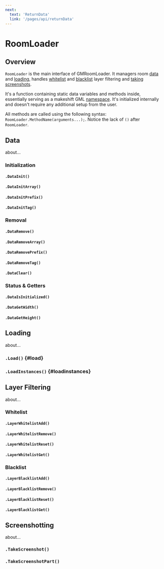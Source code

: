 ```yaml
---
next:
  text: 'ReturnData'
  link: '/pages/api/returnData'
---
```


# RoomLoader

<!-- <h1>
  RoomLoader
  <span style="display:none">RoomLoader</span>
  <a href="https://github.com/glebtsereteli/GMRoomLoader/blob/main/GMRoomLoader/scripts/RoomLoaderMain/RoomLoaderMain.gml" target="_blank">
    <Badge type="info" text="Source Code" />
  </a>
</h1> -->

## Overview

`RoomLoader` is the main interface of GMRoomLoader. It managers room [data](#data) and [loading](#loading), handles [whitelist](#whitelist) and [blacklist](#blacklist) layer filtering and [taking screenshots](#screenshotting).

It's a function containing static data variables and methods inside, essentially serving as a makeshift GML [namespace](https://learn.microsoft.com/en-us/cpp/cpp/namespaces-cpp?view=msvc-170). It's initialized internally and doesn't require any additional setup from the user.

All methods are called using the following syntax: `RoomLoader.MethodName(arguments...);`. Notice the lack of `()` after `RoomLoader`.

## Data

about...

### Initialization

#### `.DataInit()`

#### `.DataInitArray()`

#### `.DataInitPrefix()`

#### `.DataInitTag()`

### Removal

#### `.DataRemove()`

#### `.DataRemoveArray()`

#### `.DataRemovePrefix()`

#### `.DataRemoveTag()`

#### `.DataClear()`

### Status & Getters

#### `.DataIsInitialized()`

#### `.DataGetWidth()`

#### `.DataGetHeight()`

## Loading

about...

### `.Load()` {#load}

### `.LoadInstances()` {#loadinstances}

## Layer Filtering

about...

### Whitelist

#### `.LayerWhitelistAdd()`

#### `.LayerWhitelistRemove()`

#### `.LayerWhitelistReset()`

#### `.LayerWhitelistGet()`

### Blacklist

#### `.LayerBlacklistAdd()`

#### `.LayerBlacklistRemove()`

#### `.LayerBlacklistReset()`

#### `.LayerBlacklistGet()`

## Screenshotting

about...

### `.TakeScreenshot()`

### `.TakeScreenshotPart()`
